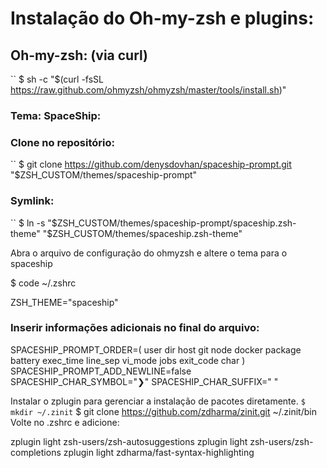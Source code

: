 # Instalação do Oh-my-zsh e plugins:

## Oh-my-zsh: (via curl)

`` $ sh -c "$(curl -fsSL https://raw.github.com/ohmyzsh/ohmyzsh/master/tools/install.sh)"

### Tema: SpaceShip:

### Clone no repositório:
`` $ git clone https://github.com/denysdovhan/spaceship-prompt.git "$ZSH_CUSTOM/themes/spaceship-prompt"

### Symlink:
`` $ ln -s "$ZSH_CUSTOM/themes/spaceship-prompt/spaceship.zsh-theme" "$ZSH_CUSTOM/themes/spaceship.zsh-theme"

Abra o arquivo de configuração do ohmyzsh e altere o tema para o spaceship

$ code ~/.zshrc

ZSH_THEME="spaceship"

### Inserir informações adicionais no final do arquivo:

SPACESHIP_PROMPT_ORDER=(
  user
  dir
  host
  git
  node
  docker
  package  
  battery
  exec_time
  line_sep
  vi_mode
  jobs
  exit_code
  char
)
SPACESHIP_PROMPT_ADD_NEWLINE=false
SPACESHIP_CHAR_SYMBOL="❯"
SPACESHIP_CHAR_SUFFIX=" "

Instalar o zplugin para gerenciar a instalação de pacotes diretamente.
`` $ mkdir ~/.zinit
`` $ git clone https://github.com/zdharma/zinit.git ~/.zinit/bin
Volte no .zshrc e adicione:

zplugin light zsh-users/zsh-autosuggestions
zplugin light zsh-users/zsh-completions
zplugin light zdharma/fast-syntax-highlighting